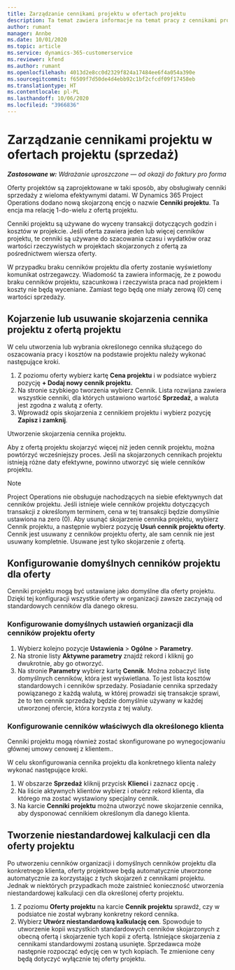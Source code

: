 ```yaml
---
title: Zarządzanie cennikami projektu w ofertach projektu
description: Ta temat zawiera informacje na temat pracy z cennikami projektowymi w ofertach. (Sales)
author: rumant
manager: Annbe
ms.date: 10/01/2020
ms.topic: article
ms.service: dynamics-365-customerservice
ms.reviewer: kfend
ms.author: rumant
ms.openlocfilehash: 4013d2e8cc0d2329f824a17484ee6f4a054a390e
ms.sourcegitcommit: f6509f7d50de4d4ebb92c1bf2cfcdf09f17458eb
ms.translationtype: HT
ms.contentlocale: pl-PL
ms.lasthandoff: 10/06/2020
ms.locfileid: "3966836"
---
```

# <a name="manage-project-price-lists-on-project-quotes-sales"></a>Zarządzanie cennikami projektu w ofertach projektu (sprzedaż)

_**Zastosowane w:** Wdrażanie uproszczone — od okazji do faktury pro forma_

Oferty projektów są zaprojektowane w taki sposób, aby obsługiwały cenniki sprzedaży z wieloma efektywnymi datami. W Dynamics 365 Project Operations dodano nową skojarzoną encję o nazwie **Cenniki projektu**. Ta encja ma relację 1-do-wielu z ofertą projektu.

Cenniki projektu są używane do wyceny transakcji dotyczących godzin i kosztów w projekcie. Jeśli oferta zawiera jeden lub więcej cenników projektu, te cenniki są używane do szacowania czasu i wydatków oraz wartości rzeczywistych w projektach skojarzonych z ofertą za pośrednictwem wiersza oferty.

W przypadku braku cenników projektu dla oferty zostanie wyświetlony komunikat ostrzegawczy. Wiadomość ta zawiera informację, że z powodu braku cenników projektu, szacunkowa i rzeczywista praca nad projektem i koszty nie będą wyceniane. Zamiast tego będą one miały zerową (0) cenę wartości sprzedaży.

## <a name="associate-or-disassociate-a-project-price-list-on-a-project-quote"></a>Kojarzenie lub usuwanie skojarzenia cennika projektu z ofertą projektu

W celu utworzenia lub wybrania określonego cennika służącego do oszacowania pracy i kosztów na podstawie projektu należy wykonać następujące kroki.

1. Z poziomu oferty wybierz kartę **Cena projektu** i w podsiatce wybierz pozycję **+ Dodaj nowy cennik projektu**.
2. Na stronie szybkiego tworzenia wybierz Cennik. Lista rozwijana zawiera wszystkie cenniki, dla których ustawiono wartość **Sprzedaż**, a waluta jest zgodna z walutą z oferty.
4. Wprowadź opis skojarzenia z cennikiem projektu i wybierz pozycję **Zapisz i zamknij**.

Utworzenie skojarzenia cennika projektu.

Aby z ofertą projektu skojarzyć więcej niż jeden cennik projektu, można powtórzyć wcześniejszy proces. Jeśli na skojarzonych cennikach projektu istnieją różne daty efektywne, powinno utworzyć się wiele cenników projektu.

> [!NOTE]
> Project Operations nie obsługuje nachodzących na siebie efektywnych dat cenników projektu. Jeśli istnieje wiele cenników projektu dotyczących transakcji z określonym terminem, cena w tej transakcji będzie domyślnie ustawiona na zero (0).
Aby usunąć skojarzenie cennika projektu, wybierz Cennik projektu, a następnie wybierz pozycję **Usuń cennik projektu oferty**. Cennik jest usuwany z cenników projektu oferty, ale sam cennik nie jest usuwany kompletnie. Usuwane jest tylko skojarzenie z ofertą.

## <a name="set-up-default-project-price-lists-on-a-quote"></a>Konfigurowanie domyślnych cenników projektu dla oferty

Cenniki projektu mogą być ustawiane jako domyślne dla oferty projektu. Dzięki tej konfiguracji wszystkie oferty w organizacji zawsze zaczynają od standardowych cenników dla danego okresu.

### <a name="set-up-organizational-default-for-project-price-lists"></a>Konfigurowanie domyślnych ustawień organizacji dla cenników projektu oferty

1. Wybierz kolejno pozycje **Ustawienia** > **Ogólne** > **Parametry**.
2. Na stronie listy **Aktywne parametry** znajdź rekord i kliknij go dwukrotnie, aby go otworzyć. 
3. Na stronie **Parametry** wybierz kartę **Cennik**. Można zobaczyć listę domyślnych cenników, która jest wyświetlana. To jest lista kosztów standardowych i cenników sprzedaży. Posiadanie cennika sprzedaży powiązanego z każdą walutą, w której prowadzi się transakcje sprawi, że to ten cennik sprzedaży będzie domyślnie używany w każdej utworzonej ofercie, która korzysta z tej waluty.

### <a name="set-up-customer-specific-project-price-lists"></a>Konfigurowanie cenników właściwych dla określonego klienta

Cenniki projektu mogą również zostać skonfigurowane po wynegocjowaniu głównej umowy cenowej z klientem..

W celu skonfigurowania cennika projektu dla konkretnego klienta należy wykonać następujące kroki.

1. W obszarze **Sprzedaż** kliknij przycisk **Klienci** i zaznacz opcję .
2. Na liście aktywnych klientów wybierz i otwórz rekord klienta, dla którego ma zostać wystawiony specjalny cennik.
3. Na karcie **Cenniki projektu** można utworzyć nowe skojarzenie cennika, aby dysponować cennikiem określonym dla danego klienta.

## <a name="create-custom-pricing-on-a-project-quote"></a>Tworzenie niestandardowej kalkulacji cen dla oferty projektu

Po utworzeniu cenników organizacji i domyślnych cenników projektu dla konkretnego klienta, oferty projektowe będą automatycznie utworzone automatycznie za korzystając z tych skojarzeń z cennikami projektu. Jednak w niektórych przypadkach może zaistnieć konieczność utworzenia niestandardowej kalkulacji cen dla określonej oferty projektu. 

1. Z poziomu **Oferty projektu** na karcie **Cennik projektu** sprawdź, czy w podsiatce nie został wybrany konkretny rekord cennika.
2. Wybierz **Utwórz niestandardową kalkulację cen**. Spowoduje to utworzenie kopii wszystkich standardowych cenników skojarzonych z obecną ofertą i skojarzenie tych kopii z ofertą. Istniejące skojarzenia z cennikami standardowymi zostaną usunięte. Sprzedawca może następnie rozpocząć edycję cen w tych kopiach. Te zmienione ceny będą dotyczyć wyłącznie tej oferty projektu.
